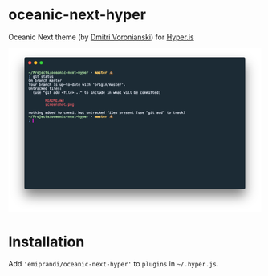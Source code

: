 # oceanic-next-hyper
Oceanic Next theme (by [Dmitri Voronianski](http://labs.voronianski.com/oceanic-next-color-scheme/)) for [Hyper.is](https://hyper.is/)

<img src="screenshot.png">


# Installation
Add `'emiprandi/oceanic-next-hyper'` to `plugins` in `~/.hyper.js`.

